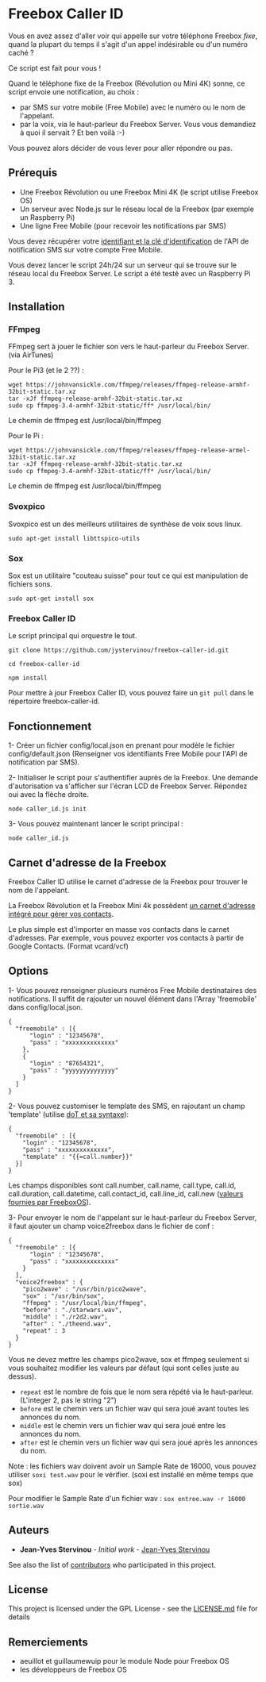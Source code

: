 # Freebox Caller ID

Vous en avez assez d'aller voir qui appelle sur votre téléphone Freebox *fixe*, quand la plupart du temps il s'agit d'un appel indésirable ou d'un numéro caché ?

Ce script est fait pour vous !

Quand le téléphone fixe de la Freebox (Révolution ou Mini 4K) sonne, ce script envoie une notification, au choix :

* par SMS sur votre mobile (Free Mobile) avec le numéro ou le nom de l'appelant.
* par la voix, via le haut-parleur du Freebox Server. Vous vous demandiez à quoi il servait ? Et ben voilà :-)

Vous pouvez alors décider de vous lever pour aller répondre ou pas.

## Prérequis

* Une Freebox Révolution ou une Freebox Mini 4K (le script utilise Freebox OS)
* Un serveur avec Node.js sur le réseau local de la Freebox (par exemple un Raspberry Pi)
* Une ligne Free Mobile (pour recevoir les notifications par SMS)

Vous devez récupérer votre [identifiant et la clé d'identification](http://www.universfreebox.com/article/26337/Nouveau-Free-Mobile-lance-un-systeme-de-notification-SMS-pour-vos-appareils-connectes) de l'API de notification SMS sur votre compte Free Mobile.

Vous devez lancer le script 24h/24 sur un serveur qui se trouve sur le réseau local du Freebox Server.
Le script a été testé avec un Raspberry Pi 3.

## Installation


### FFmpeg

FFmpeg sert à jouer le fichier son vers le haut-parleur du Freebox Server. (via AirTunes)

Pour le Pi3 (et le 2 ??) :

```
wget https://johnvansickle.com/ffmpeg/releases/ffmpeg-release-armhf-32bit-static.tar.xz
tar -xJf ffmpeg-release-armhf-32bit-static.tar.xz
sudo cp ffmpeg-3.4-armhf-32bit-static/ff* /usr/local/bin/
```

Le chemin de ffmpeg est /usr/local/bin/ffmpeg

Pour le Pi :

```
wget https://johnvansickle.com/ffmpeg/releases/ffmpeg-release-armel-32bit-static.tar.xz
tar -xJf ffmpeg-release-armhf-32bit-static.tar.xz
sudo cp ffmpeg-3.4-armhf-32bit-static/ff* /usr/local/bin/
```

Le chemin de ffmpeg est /usr/local/bin/ffmpeg

### Svoxpico

Svoxpico est un des meilleurs utilitaires de synthèse de voix sous linux.

```
sudo apt-get install libttspico-utils
```

### Sox

Sox est un utilitaire "couteau suisse" pour tout ce qui est manipulation de fichiers sons.

```
sudo apt-get install sox
```

### Freebox Caller ID

Le script principal qui orquestre le tout.

```
git clone https://github.com/jystervinou/freebox-caller-id.git

cd freebox-caller-id

npm install
```

Pour mettre à jour Freebox Caller ID, vous pouvez faire un `git pull` dans le répertoire freebox-caller-id.


## Fonctionnement

1- Créer un fichier config/local.json en prenant pour modèle le fichier config/default.json (Renseigner vos identifiants Free Mobile pour l'API de notification par SMS).

2- Initialiser le script pour s'authentifier auprès de la Freebox. Une demande d'autorisation va s'afficher sur l'écran LCD de Freebox Server. Répondez oui avec la flèche droite.

```
node caller_id.js init
```

3- Vous pouvez maintenant lancer le script principal :

```
node caller_id.js
```

## Carnet d'adresse de la Freebox

Freebox Caller ID utilise le carnet d'adresse de la Freebox pour trouver le nom de l'appelant.

La Freebox Révolution et la Freebox Mini 4k possèdent [un carnet d'adresse intégré pour gérer vos contacts](http://www.universfreebox.com/article/21614/Freebox-OS-journal-d-appels-gerez-vos-contacts-et-affichez-les-sur-la-Freebox).

Le plus simple est d'importer en masse vos contacts dans le carnet d'adresses.
Par exemple, vous pouvez exporter vos contacts à partir de Google Contacts. (Format vcard/vcf)

## Options

1- Vous pouvez renseigner plusieurs numéros Free Mobile destinataires des notifications. Il suffit de rajouter un nouvel élément dans l'Array 'freemobile' dans config/local.json.

```
{
  "freemobile" : [{
      "login" : "12345678",
      "pass" : "xxxxxxxxxxxxxx"
    },
    {
      "login" : "87654321",
      "pass" : "yyyyyyyyyyyyyy"
    }
  ]
}
```

2- Vous pouvez customiser le template des SMS, en rajoutant un champ 'template' (utilise [doT et sa syntaxe](http://olado.github.io/doT/index.html)):

```
{
  "freemobile" : [{
    "login" : "12345678",
    "pass" : "xxxxxxxxxxxxxx",
    "template" : "{{=call.number}}"
  }]
}
```

Les champs disponibles sont call.number, call.name, call.type, call.id, call.duration, call.datetime, call.contact_id, call.line_id, call.new ([valeurs fournies par FreeboxOS](https://dev.freebox.fr/sdk/os/call/)).

3- Pour envoyer le nom de l'appelant sur le haut-parleur du Freebox Server, il faut ajouter un champ voice2freebox dans le fichier de conf :

```
{
  "freemobile" : [{
      "login" : "12345678",
      "pass" : "xxxxxxxxxxxxxx"
    }
  ],
  "voice2freebox" : {
    "pico2wave" : "/usr/bin/pico2wave",
    "sox" : "/usr/bin/sox",
    "ffmpeg" : "/usr/local/bin/ffmpeg",
    "before" : "./starwars.wav",
    "middle" : "./r2d2.wav",
    "after" : "./theend.wav",
    "repeat" : 3
  }
}
```

Vous ne devez mettre les champs pico2wave, sox et ffmpeg seulement si vous souhaitez modifier les valeurs par défaut (qui sont celles juste au dessus).

- `repeat` est le nombre de fois que le nom sera répété via le haut-parleur. (L'integer 2, pas le string "2")
- `before` est le chemin vers un fichier wav qui sera joué avant toutes les annonces du nom.
- `middle` est le chemin vers un fichier wav qui sera joué entre les annonces du nom.
- `after` est le chemin vers un fichier wav qui sera joué après les annonces du nom.

Note : les fichiers wav doivent avoir un Sample Rate de 16000, vous pouvez utiliser `soxi test.wav` pour le vérifier. (soxi est installé en même temps que sox)

Pour modifier le Sample Rate d'un fichier wav : `sox entree.wav -r 16000 sortie.wav`

## Auteurs

* **Jean-Yves Stervinou** - *Initial work* - [Jean-Yves Stervinou](https://github.com/jystervinou)

See also the list of [contributors](https://github.com/your/project/contributors) who participated in this project.

## License

This project is licensed under the GPL License - see the [LICENSE.md](LICENSE.md) file for details

## Remerciements

* aeuillot et guillaumewuip pour le module Node pour Freebox OS
* les développeurs de Freebox OS


